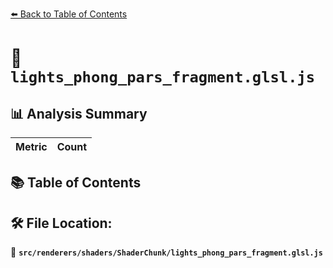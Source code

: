 [⬅️ Back to Table of Contents](../../../../index.md)

# 📄 `lights_phong_pars_fragment.glsl.js`

## 📊 Analysis Summary

| Metric | Count |
|--------|-------|

## 📚 Table of Contents


## 🛠️ File Location:
📂 **`src/renderers/shaders/ShaderChunk/lights_phong_pars_fragment.glsl.js`**